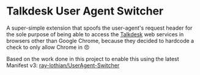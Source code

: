 # Talkdesk User Agent Switcher
A super-simple extension that spoofs the user-agent's request header for the sole purpose of being able to access the [Talkdesk][talkdesk] web services in browsers other than Google Chrome, because they decided to hardcode a check to only allow Chrome in 😠

Based on the work done in this project to enable this using the latest Manifest v3: [ray-lothian/UserAgent-Switcher][upstream-repo]

[upstream-repo]: https://github.com/ray-lothian/UserAgent-Switcher
[talkdesk]: https://www.talkdesk.com/